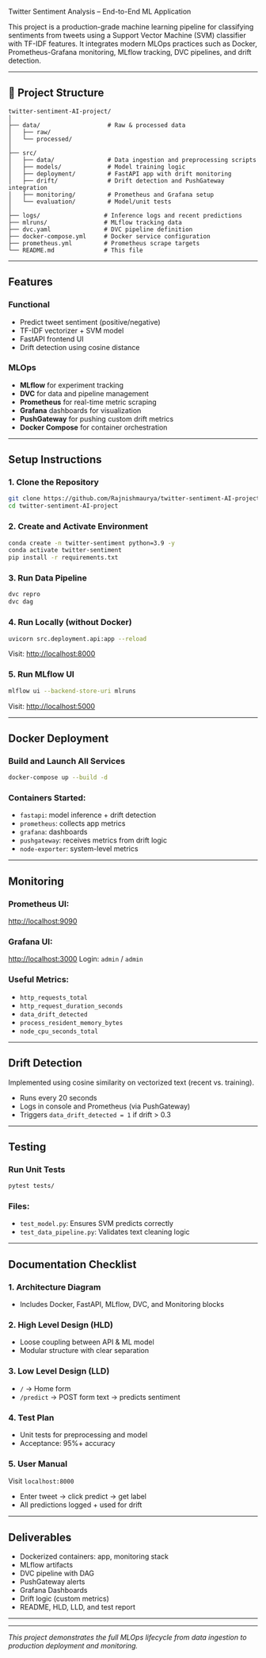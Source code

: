 Twitter Sentiment Analysis – End-to-End ML Application

This project is a production-grade machine learning pipeline for classifying sentiments from tweets using a Support Vector Machine (SVM) classifier with TF-IDF features. It integrates modern MLOps practices such as Docker, Prometheus-Grafana monitoring, MLflow tracking, DVC pipelines, and drift detection.

---

## 📁 Project Structure

```
twitter-sentiment-AI-project/
│
├── data/                   # Raw & processed data
│   ├── raw/
│   └── processed/
│
├── src/
│   ├── data/               # Data ingestion and preprocessing scripts
│   ├── models/             # Model training logic
│   ├── deployment/         # FastAPI app with drift monitoring
│   ├── drift/              # Drift detection and PushGateway integration
│   ├── monitoring/         # Prometheus and Grafana setup
│   └── evaluation/         # Model/unit tests
│
├── logs/                  # Inference logs and recent predictions
├── mlruns/                # MLflow tracking data
├── dvc.yaml               # DVC pipeline definition
├── docker-compose.yml     # Docker service configuration
├── prometheus.yml         # Prometheus scrape targets
└── README.md              # This file
```

---

## Features

### Functional

* Predict tweet sentiment (positive/negative)
* TF-IDF vectorizer + SVM model
* FastAPI frontend UI
* Drift detection using cosine distance

### MLOps

* **MLflow** for experiment tracking
* **DVC** for data and pipeline management
* **Prometheus** for real-time metric scraping
* **Grafana** dashboards for visualization
* **PushGateway** for pushing custom drift metrics
* **Docker Compose** for container orchestration

---

##  Setup Instructions

### 1. Clone the Repository

```bash
git clone https://github.com/Rajnishmaurya/twitter-sentiment-AI-project.git
cd twitter-sentiment-AI-project
```

### 2. Create and Activate Environment

```bash
conda create -n twitter-sentiment python=3.9 -y
conda activate twitter-sentiment
pip install -r requirements.txt
```

### 3. Run Data Pipeline

```bash
dvc repro
dvc dag
```

### 4. Run Locally (without Docker)

```bash
uvicorn src.deployment.api:app --reload
```

Visit: [http://localhost:8000](http://localhost:8000)

### 5. Run MLflow UI

```bash
mlflow ui --backend-store-uri mlruns
```

Visit: [http://localhost:5000](http://localhost:5000)

---

##  Docker Deployment

### Build and Launch All Services

```bash
docker-compose up --build -d
```

### Containers Started:

* `fastapi`: model inference + drift detection
* `prometheus`: collects app metrics
* `grafana`: dashboards
* `pushgateway`: receives metrics from drift logic
* `node-exporter`: system-level metrics

---

## Monitoring

### Prometheus UI:

[http://localhost:9090](http://localhost:9090)

### Grafana UI:

[http://localhost:3000](http://localhost:3000)
Login: `admin` / `admin`

### Useful Metrics:

* `http_requests_total`
* `http_request_duration_seconds`
* `data_drift_detected`
* `process_resident_memory_bytes`
* `node_cpu_seconds_total`

---

## Drift Detection

Implemented using cosine similarity on vectorized text (recent vs. training).

* Runs every 20 seconds
* Logs in console and Prometheus (via PushGateway)
* Triggers `data_drift_detected = 1` if drift > 0.3

---

##  Testing

### Run Unit Tests

```bash
pytest tests/
```

### Files:

* `test_model.py`: Ensures SVM predicts correctly
* `test_data_pipeline.py`: Validates text cleaning logic

---

##  Documentation Checklist

### 1. Architecture Diagram

* Includes Docker, FastAPI, MLflow, DVC, and Monitoring blocks

### 2. High Level Design (HLD)

* Loose coupling between API & ML model
* Modular structure with clear separation

### 3. Low Level Design (LLD)

* `/` → Home form
* `/predict` → POST form text → predicts sentiment

### 4. Test Plan

* Unit tests for preprocessing and model
* Acceptance: 95%+ accuracy

### 5. User Manual

Visit `localhost:8000`

* Enter tweet → click predict → get label
* All predictions logged + used for drift

---

##  Deliverables

* Dockerized containers: app, monitoring stack
* MLflow artifacts
* DVC pipeline with DAG
* PushGateway alerts
* Grafana Dashboards
* Drift logic (custom metrics)
* README, HLD, LLD, and test report

---


---

*This project demonstrates the full MLOps lifecycle from data ingestion to production deployment and monitoring.*
